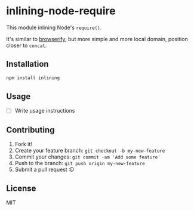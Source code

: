 # inlining-node-require

This module inlining Node's `require()`.

It's similar to [browserify](https://github.com/substack/node-browserify/ "browserify"), but more simple and more local domain,
position closer to `concat`.

## Installation

```sh
npm install inlining
```

## Usage

- [ ] Write usage instructions

## Contributing

1. Fork it!
2. Create your feature branch: `git checkout -b my-new-feature`
3. Commit your changes: `git commit -am 'Add some feature'`
4. Push to the branch: `git push origin my-new-feature`
5. Submit a pull request :D

## License

MIT